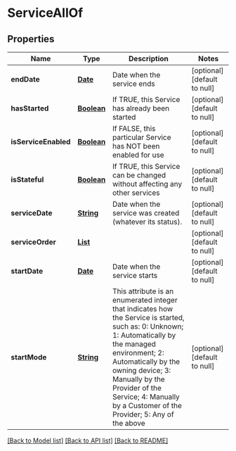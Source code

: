 # ServiceAllOf
## Properties

Name | Type | Description | Notes
------------ | ------------- | ------------- | -------------
**endDate** | [**Date**](DateTime.md) | Date when the service ends  | [optional] [default to null]
**hasStarted** | [**Boolean**](boolean.md) | If TRUE, this Service has already been started    | [optional] [default to null]
**isServiceEnabled** | [**Boolean**](boolean.md) | If FALSE, this particular Service has NOT been enabled for use  | [optional] [default to null]
**isStateful** | [**Boolean**](boolean.md) | If TRUE, this Service can be changed without affecting any other services | [optional] [default to null]
**serviceDate** | [**String**](string.md) | Date when the service was created (whatever its status). | [optional] [default to null]
**serviceOrder** | [**List**](ServiceOrderRef.md) |  | [optional] [default to null]
**startDate** | [**Date**](DateTime.md) | Date when the service starts | [optional] [default to null]
**startMode** | [**String**](string.md) | This attribute is an enumerated integer that indicates how the  Service is started, such as: 0: Unknown; 1: Automatically by  the managed environment; 2: Automatically by the owning device;  3: Manually by the Provider of the Service; 4: Manually by a  Customer of the Provider; 5: Any of the above  | [optional] [default to null]

[[Back to Model list]](../README.md#documentation-for-models) [[Back to API list]](../README.md#documentation-for-api-endpoints) [[Back to README]](../README.md)

